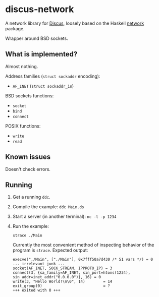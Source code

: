 # discus-network

A network library for [Discus](http://discus-lang.org/), loosely based on the Haskell
[network](https://hackage.haskell.org/package/network) package.

Wrapper around BSD sockets.

## What is implemented?

Almost nothing.

Address families (`struct sockaddr` encoding):

- `AF_INET` (`struct sockaddr_in`)

BSD sockets functions:

- `socket`
- `bind`
- `connect`

POSIX functions:

- `write`
- `read`

## Known issues

Doesn't check errors.

## Running

1. Get a running `ddc`.

2. Compile the example: `ddc Main.ds`

3. Start a server (in another terminal): `nc -l -p 1234`

4. Run the example:

    ```
    strace ./Main
    ```

    Currently the most convenient method of inspecting behavior of the program is `strace`.
    Expected output:

    ```
    execve("./Main", ["./Main"], 0x7fff50a7d430 /* 51 vars */) = 0
    ... irrelevant junk ...
    socket(AF_INET, SOCK_STREAM, IPPROTO_IP) = 3
    connect(3, {sa_family=AF_INET, sin_port=htons(1234), sin_addr=inet_addr("0.0.0.0")}, 16) = 0
    write(3, "Hello World!\n\0", 14)        = 14
    exit_group(0)                           = ?
    +++ exited with 0 +++
    ```

